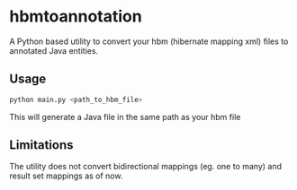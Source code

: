 # hbmtoannotation

A Python based utility to convert your hbm (hibernate mapping xml) files to annotated Java entities.

## Usage

```python
python main.py <path_to_hbm_file>
```

This will generate a Java file in the same path as your hbm file

## Limitations

The utility does not convert bidirectional mappings (eg. one to many) and result set mappings as of now.
